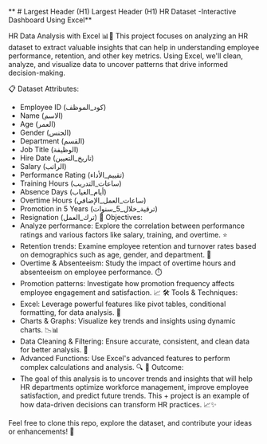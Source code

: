 ** # Largest Header (H1) Largest Header (H1) HR Dataset -Interactive Dashboard Using Excel**




HR Data Analysis with Excel 📊💼
This project focuses on analyzing an HR dataset to extract valuable insights that can help in understanding employee performance, retention, and other key metrics. Using Excel, we'll clean, analyze, and visualize data to uncover patterns that drive informed decision-making.

📋 Dataset Attributes:
+ Employee ID (كود_الموظف)
+ Name (الاسم)
+ Age (العمر)
+ Gender (الجنس)
+ Department (القسم)
+ Job Title (الوظيفة)
+ Hire Date (تاريخ_التعيين)
+ Salary (الراتب)
+ Performance Rating (تقييم_الأداء)
+ Training Hours (ساعات_التدريب)
+ Absence Days (أيام_الغياب)
+ Overtime Hours (ساعات_العمل_الإضافي)
+ Promotion in 5 Years (ترقية_خلال_5_سنوات)
+ Resignation (ترك_العمل)
🎯 Objectives:
+ Analyze performance: Explore the correlation between performance ratings and various factors like salary, training, and overtime. ⭐
+ Retention trends: Examine employee retention and turnover rates based on demographics such as age, gender, and department. 🔄
+ Overtime & Absenteeism: Study the impact of overtime hours and absenteeism on employee performance. ⏱️
+ Promotion patterns: Investigate how promotion frequency affects employee engagement and satisfaction. 📈
🛠️ Tools & Techniques:
+ Excel: Leverage powerful features like pivot tables, conditional formatting, for data analysis. 🧮
+ Charts & Graphs: Visualize key trends and insights using dynamic charts. 📉📊
+ Data Cleaning & Filtering: Ensure accurate, consistent, and clean data for better analysis. 🧹
+ Advanced Functions: Use Excel's advanced features to perform complex calculations and analysis. 🔍
🚀 Outcome:
+ The goal of this analysis is to uncover trends and insights that will help HR departments optimize workforce management, improve employee satisfaction, and predict future trends. This + project is an example of how data-driven decisions can transform HR practices. 📈✨

Feel free to clone this repo, explore the dataset, and contribute your ideas or enhancements! 🚀
